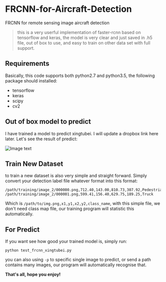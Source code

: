 # FRCNN-for-Aircraft-Detection
FRCNN for remote sensing image aircraft detection

> this is a very userful implementation of faster-rcnn based on tensorflow and keras, the model is very clear and just saved in .h5 file, out of box to use, and easy to train on other data set with full support.

## Requirements
Basically, this code supports both python2.7 and python3.5, the following package should installed:
* tensorflow
* keras
* scipy
* cv2

## Out of box model to predict

I have trained a model to predict xingtubei. I will update a dropbox link here later. Let's see the result of predict:

![Image text](https://github.com/Huatsing-Lau/FRCNN-for-Aircraft-Detection/blob/master/results_images/P0042__0.5__384___384.png)
## Train New Dataset

to train a new dataset is also very simple and straight forward. Simply convert your detection label file whatever format into this format:

```
/path/training/image_2/000000.png,712.40,143.00,810.73,307.92,Pedestrian
/path/training/image_2/000001.png,599.41,156.40,629.75,189.25,Truck
```
Which is `/path/to/img.png,x1,y1,x2,y2,class_name`, with this simple file, we don't need class map file, our training program will statistic this automatically.

## For Predict

If you want see how good your trained model is, simply run:
```
python test_frcnn_xingtubei.py
```
you can also using `-p` to specific single image to predict, or send a path contains many images, our program will automatically recognise that.

**That's all, hope you enjoy!**
